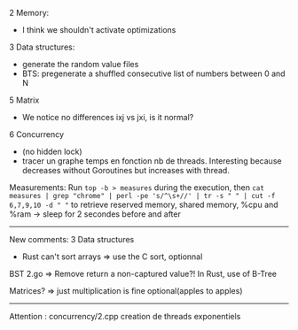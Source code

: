 2 Memory:
- I think we shouldn't activate optimizations

3 Data structures:
- generate the random value files
- BTS: pregenerate a shuffled consecutive list of numbers between 0 and N

5 Matrix
- We notice no differences ixj vs jxi, is it normal?

6 Concurrency
- (no hidden lock)
- tracer un graphe temps en fonction nb de threads. Interesting because decreases without Goroutines but increases with thread.

Measurements:
Run `top -b > measures` during the execution, then
`cat measures | grep "chrome" | perl -pe 's/^\s+//' | tr -s " " | cut -f 6,7,9,10 -d " "`
to retrieve reserved memory, shared memory, %cpu and %ram
-> sleep for 2 secondes before and after

-------------------------

New comments:
3 Data structures
- Rust can't sort arrays => use the C sort, optionnal

BST 2.go => Remove return a non-captured value?!
In Rust, use of B-Tree

Matrices? => just multiplication is fine optional(apples to apples)

-------------------------

Attention : concurrency/2.cpp creation de threads exponentiels
